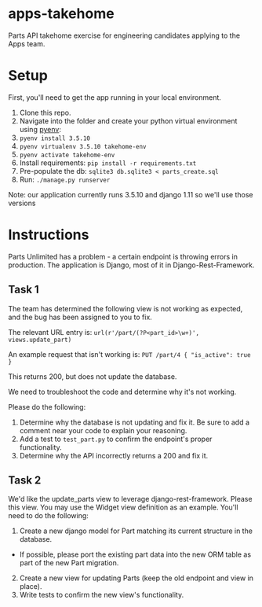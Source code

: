 # apps-takehome
Parts API takehome exercise for engineering candidates applying to the Apps team.

# Setup
First, you'll need to get the app running in your local environment.
1. Clone this repo.
2. Navigate into the folder and create your python virtual environment using [pyenv](https://github.com/pyenv/pyenv#installation): 
  1. `pyenv install 3.5.10`
  2. `pyenv virtualenv 3.5.10 takehome-env`
  3. `pyenv activate takehome-env` 
3. Install requirements: `pip install -r requirements.txt`
4. Pre-populate the db: `sqlite3 db.sqlite3 < parts_create.sql`
5. Run: `./manage.py runserver`

Note: our application currently runs 3.5.10 and django 1.11 so we'll use those versions 

# Instructions
Parts Unlimited has a problem - a certain endpoint is throwing errors in production. The application is Django, most of it in Django-Rest-Framework. 

## Task 1
The team has determined the following view is not working as expected, and the bug has been assigned to you to fix.

The relevant URL entry is:
`url(r'/part/(?P<part_id>\w+)', views.update_part)`

An example request that isn't working is:
`PUT /part/4 { "is_active": true }`

This returns 200, but does not update the database.

We need to troubleshoot the code and determine why it's not working.

Please do the following:
1. Determine why the database is not updating and fix it. Be sure to add a comment near your code to explain your reasoning.
2. Add a test to `test_part.py` to confirm the endpoint's proper functionality.
3. Determine why the API incorrectly returns a 200 and fix it.


## Task 2
We'd like the update_parts view to leverage django-rest-framework. Please  this view. You may use the Widget view definition as an example. You'll need to do the following:

1. Create a new django model for Part matching its current structure in the database.
  - If possible, please port the existing part data into the new ORM table as part of the new Part migration.
2. Create a new view for updating Parts (keep the old endpoint and view in place).
3. Write tests to confirm the new view's functionality.
